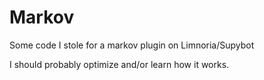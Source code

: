 Markov
======
Some code I stole for a markov plugin on Limnoria/Supybot

I should probably optimize and/or learn how it works.
